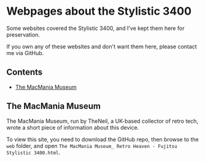 # Webpages about the Stylistic 3400 <!-- omit in toc -->

Some websites covered the Stylistic 3400, and I've kept them here for preservation.

If you own any of these websites and don't want them here, please contact me via GitHub.

## Contents <!-- omit in toc -->

- [The MacMania Museum](#the-macmania-museum)

## The MacMania Museum

The MacMania Museum, run by TheNeil, a UK-based collector of retro tech, wrote a short piece of information about this device.

To view this site, you need to download the GitHub repo, then browse to the `web` folder, and open `The MacMania Museum_ Retro Heaven - Fujitsu Stylistic 3400.html`.